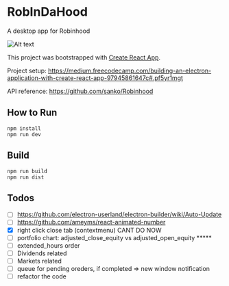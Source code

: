 # RobInDaHood
A desktop app for Robinhood

![Alt text](http://imgur.com/UYlM9FL "Optional title")

This project was bootstrapped with [Create React App](https://github.com/facebookincubator/create-react-app).

Project setup: https://medium.freecodecamp.com/building-an-electron-application-with-create-react-app-97945861647c#.pf5yr1mgt

API reference: https://github.com/sanko/Robinhood

## How to Run
```shell
npm install
npm run dev
```

## Build
```shell
npm run build
npm run dist
```

## Todos
- [ ] https://github.com/electron-userland/electron-builder/wiki/Auto-Update
- [ ] https://github.com/ameyms/react-animated-number
- [x] right click close tab (contextmenu) CANT DO NOW
- [ ] portfolio chart: adjusted_close_equity vs adjusted_open_equity *****
- [ ] extended_hours order
- [ ] Dividends related
- [ ] Markets related
- [ ] queue for pending oreders, if completed => new window notification
- [ ] refactor the code
